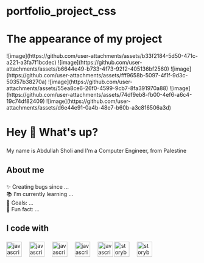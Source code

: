 ﻿# portfolio_project_css

<h1 align="left">The appearance of my project</h1>
![image](https://github.com/user-attachments/assets/b33f2184-5d50-471c-a221-a3fa7f1bcdec)
![image](https://github.com/user-attachments/assets/b6644e49-b733-4f73-92f2-405136bf2560)
![image](https://github.com/user-attachments/assets/fff9658b-5097-4f1f-9d3c-50357b38270a)
![image](https://github.com/user-attachments/assets/55ea8ce6-26f0-4599-9cb7-8fa391970a88)
![image](https://github.com/user-attachments/assets/74df9eb8-fb00-4ef6-a6c4-19c74df82409)
![image](https://github.com/user-attachments/assets/d6e44e91-0a4b-48e7-b60b-a3c816506a3d)

<h1 align="left">Hey 👋 What's up?</h1>

###

<p align="left">My name is Abdullah Sholi and I'm a Computer Engineer, from Palestine</p>

###

<h2 align="left">About me</h2>

###

<p align="left">✨ Creating bugs since ...<br>📚 I'm currently learning ...<br>🎯 Goals: ...<br>🎲 Fun fact: ...</p>

###

<h2 align="left">I code with</h2>

###

<div align="left">
  <img src="https://cdn.jsdelivr.net/gh/devicons/devicon/icons/html5/html5-original.svg" height="40" alt="javascript logo"  />
  <img width="12" />
  <img src="https://cdn.jsdelivr.net/gh/devicons/devicon/icons/css3/css3-original.svg" height="40" alt="javascript logo"  />
  <img width="12" />
  
  <img src="https://cdn.jsdelivr.net/gh/devicons/devicon/icons/javascript/javascript-original.svg" height="40" alt="javascript logo"  />
  <img width="12" />

<img src="https://cdn.jsdelivr.net/gh/devicons/devicon/icons/tailwindcss/tailwindcss-plain.svg" height="40" alt="javascript logo"  />
  <img width="12" />

  

<img src="https://cdn.jsdelivr.net/gh/devicons/devicon/icons/jquery/jquery-original-wordmark.svg" height="40" alt="javascript logo"  />
  
  
  <img src="https://cdn.jsdelivr.net/gh/devicons/devicon/icons/java/java-original.svg" height="40" alt="storybook logo"  />
  <img width="12" />


  <img src="https://cdn.jsdelivr.net/gh/devicons/devicon/icons/dart/dart-original.svg" height="40" alt="storybook logo"  />
  <img width="12" />
  
  
</div>

###
